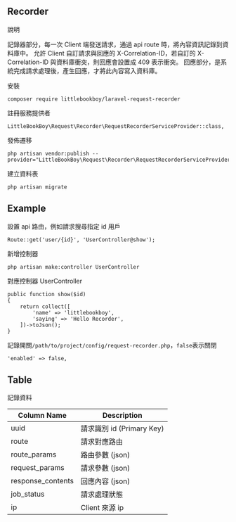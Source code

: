 ## Recorder

說明

記錄器部分，每一次 Client 端發送請求，通過 api route 時，將內容資訊記錄到資料庫中。
允許 Client 自訂請求與回應的 X-Correlation-ID，若自訂的 X-Correlation-ID 與資料庫衝突，則回應會設置成 409 表示衝突。
回應部分，是系統完成請求處理後，產生回應，才將此內容寫入資料庫。

安裝
```
composer require littlebookboy/laravel-request-recorder
```

註冊服務提供者
```
LittleBookBoy\Request\Recorder\RequestRecorderServiceProvider::class,
```

發佈遷移
```
php artisan vendor:publish --provider="LittleBookBoy\Request\Recorder\RequestRecorderServiceProvider"
```

建立資料表
```
php artisan migrate
```

## Example

設置 api 路由，例如請求搜尋指定 id 用戶
```
Route::get('user/{id}', 'UserController@show');
```

新增控制器
```
php artisan make:controller UserController
```

對應控制器 UserController
```
public function show($id)
{
    return collect([
        'name' => 'littlebookboy',
        'saying' => 'Hello Recorder',
    ])->toJson();
}
```

記錄開關```/path/to/project/config/request-recorder.php```，```false```表示關閉
```
'enabled' => false,
```

## Table

記錄資料

|  Column Name      |         Description        |
|-------------------|----------------------------|
|  uuid             |   請求識別 id (Primary Key) |
|  route            |   請求對應路由              |
|  route_params     |   路由參數 (json)           |
|  request_params   |   請求參數 (json)           |
|  response_contents|   回應內容 (json)           |
|  job_status       |   請求處理狀態              |
|  ip               |   Client 來源 ip           |
